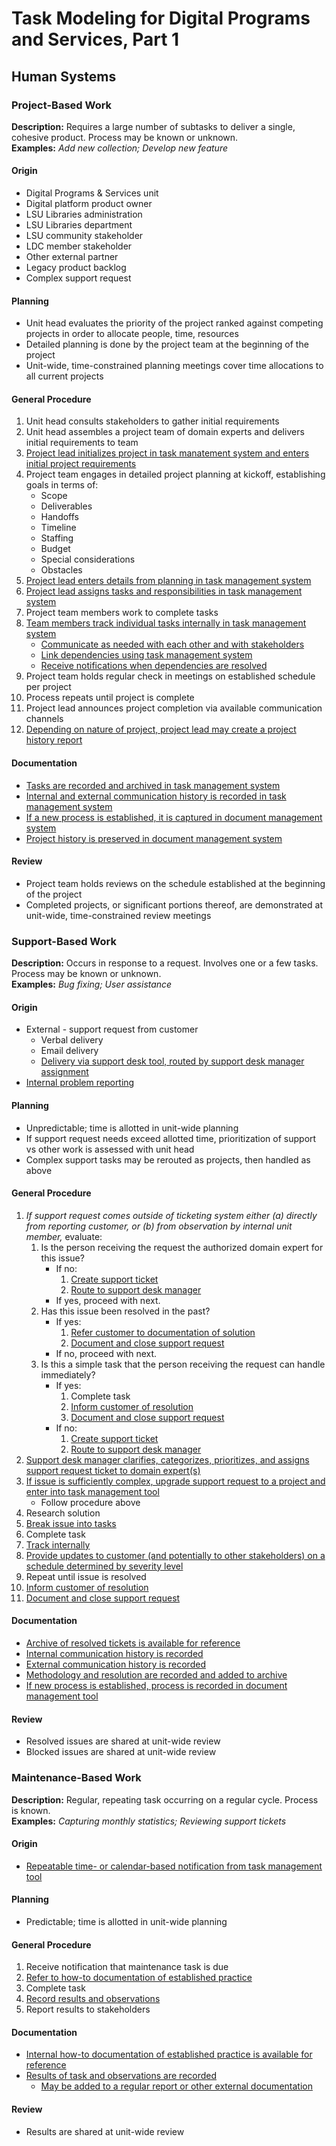 # Task Modeling for Digital Programs and Services, Part 1  

## Human Systems  

### Project-Based Work  

**Description:** Requires a large number of subtasks to deliver a single, cohesive product. Process may be known or unknown.  
**Examples:** _Add new collection; Develop new feature_  

#### Origin   

* Digital Programs & Services unit
* Digital platform product owner
* LSU Libraries administration
* LSU Libraries department  
* LSU community stakeholder    
* LDC member stakeholder  
* Other external partner    
* Legacy product backlog
* Complex support request    

#### Planning

* Unit head evaluates the priority of the project ranked against competing projects in order to allocate people, time, resources
* Detailed planning is done by the project team at the beginning of the project
* Unit-wide, time-constrained planning meetings cover time allocations to all current projects    

#### General Procedure

1. Unit head consults stakeholders to gather initial requirements  
1. Unit head assembles a project team of domain experts and delivers initial requirements to team  
1. [Project lead initializes project in task manatement system and enters initial project requirements](tool)
1. Project team engages in detailed project planning at kickoff, establishing goals in terms of:
   * Scope   
   * Deliverables  
   * Handoffs
   * Timeline  
   * Staffing
   * Budget
   * Special considerations  
   * Obstacles 
1. [Project lead enters details from planning in task management system](tool)  
1. [Project lead assigns tasks and responsibilities in task management system](tool)
1. Project team members work to complete tasks  
1. [Team members track individual tasks internally in task management system](tool)
   * [Communicate as needed with each other and with stakeholders](task-tool)
   * [Link dependencies using task management system](tool)
   * [Receive notifications when dependencies are resolved](tool)
1. Project team holds regular check in meetings on established schedule per project  
1. Process repeats until project is complete
1. Project lead announces project completion via available communication channels
1. [Depending on nature of project, project lead may create a project history report](tool)

#### Documentation  
* [Tasks are recorded and archived in task management system](tool)  
* [Internal and external communication history is recorded in task management system](tool)  
* [If a new process is established, it is captured in document management system](tool)  
* [Project history is preserved in document management system](tool)

#### Review  
* Project team holds reviews on the schedule established at the beginning of the project
* Completed projects, or significant portions thereof, are demonstrated at unit-wide, time-constrained review meetings

### Support-Based Work  
**Description:** Occurs in response to a request. Involves one or a few tasks. Process may be known or unknown.   
**Examples:** _Bug fixing; User assistance_

#### Origin  
* External - support request from customer
  * Verbal delivery  
  * Email delivery    
  * [Delivery via support desk tool, routed by support desk manager assignment](tool)  
* [Internal problem reporting](tool)  

#### Planning  
* Unpredictable; time is allotted in unit-wide planning
* If support request needs exceed allotted time, prioritization of support vs other work is assessed with unit head
* Complex support tasks may be rerouted as projects, then handled as above  

#### General Procedure
1. _If support request comes outside of ticketing system either (a) directly from reporting customer, or (b) from observation by internal unit member,_ evaluate:
   1. Is the person receiving the request the authorized domain expert for this issue?
      * If no:
          1. [Create support ticket](tool)
          1. [Route to support desk manager](tool)
      * If yes, proceed with next.
   1. Has this issue been resolved in the past?
      * If yes:  
          1. [Refer customer to documentation of solution](tool)      
          1. [Document and close support request](tool)
      * If no, proceed with next.
   1. Is this a simple task that the person receiving the request can handle immediately?
      * If yes:
          1. Complete task
          1. [Inform customer of resolution](tool)  
          1. [Document and close support request](tool)
      * If no:
          1. [Create support ticket](tool)
          1. [Route to support desk manager](tool)
1. [Support desk manager clarifies, categorizes, prioritizes, and assigns support request ticket to domain expert(s)](tool)
1. [If issue is sufficiently complex, upgrade support request to a project and enter into task management tool](tool)
   * Follow procedure above
1. Research solution
1. [Break issue into tasks](tool)
1. Complete task
1. [Track internally](tool)
1. [Provide updates to customer (and potentially to other stakeholders) on a schedule determined by severity level
](tool)
1. Repeat until issue is resolved
1. [Inform customer of resolution](tool)  
1. [Document and close support request](tool)

#### Documentation  
* [Archive of resolved tickets is available for reference](tool)  
* [Internal communication history is recorded](tool)  
* [External communication history is recorded](tool)  
* [Methodology and resolution are recorded and added to archive](tool)  
* [If new process is established, process is recorded in document management tool](tool)  

#### Review   
* Resolved issues are shared at unit-wide review  
* Blocked issues are shared at unit-wide review

### Maintenance-Based Work  
**Description:** Regular, repeating task occurring on a regular cycle. Process is known.    
**Examples:** _Capturing monthly statistics; Reviewing support tickets_

#### Origin  
* [Repeatable time- or calendar-based notification from task management tool](tool)  

#### Planning  
* Predictable; time is allotted in unit-wide planning

#### General Procedure
1. Receive notification that maintenance task is due  
1. [Refer to how-to documentation of established practice](tool)
1. Complete task   
1. [Record results and observations](tool)
1. Report results to stakeholders  

#### Documentation
* [Internal how-to documentation of established practice is available for reference](tool)
* [Results of task and observations are recorded](tool)
  * [May be added to a regular report or other external documentation](tool)

#### Review  
* Results are shared at unit-wide review